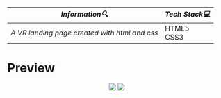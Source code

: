 | **_Information:mag:_**                                                                                                                                                                                                                                                                                   | **_Tech Stack:computer:_**                                                                                                                                                                                                                                                                                                         |
|-----------------------------------------------------------------------------------------------------------------------------------------------------------------------------------------------------------------------------------------------------------------------------------------------------|--------------------------------------------------------------------------------------------------------------------------------------------------------------------------------------------------------------------------------------------------------------------------------------------------------------------------------|
| _A VR landing page created with html and css_ |HTML5 <br> CSS3|


<h1>Preview</h1>
<div align="center">
<img src="https://user-images.githubusercontent.com/109925130/208312232-a9bc9237-5ec5-47fb-bd83-bd560b23093f.png">
<img src="https://user-images.githubusercontent.com/109925130/208312346-4e38f424-72ec-45d1-9662-bfaa3cd446d3.gif">

</div>




